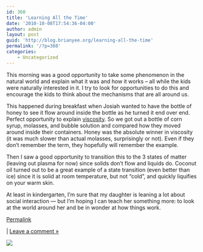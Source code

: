 ```yaml
---
id: 360
title: 'Learning All the Time'
date: '2010-10-08T17:54:36-04:00'
author: admin
layout: post
guid: 'http://blog.brianyee.org/learning-all-the-time'
permalink: '/?p=360'
categories:
    - Uncategorized
---
```


 This morning was a good opportunity to take some phenomenon in the natural world and explain what it was and how it works – all while the kids were naturally interested in it. I try to look for opportunities to do this and encourage the kids to think about the mechanisms that are all around us.

This happened during breakfast when Josiah wanted to have the bottle of honey to see it flow around inside the bottle as he turned it end over end. Perfect opportunity to explain [viscosity](http://en.wikipedia.org/wiki/Viscosity). So we got out a bottle of corn syrup, molasses, and bubble solution and compared how they moved around inside their containers. Honey was the absolute winner in viscosity (it was much slower than actual molasses, surprisingly or not). Even if they don’t remember the term, they hopefully will remember the example.

Then I saw a good opportunity to transition this to the 3 states of matter (leaving out plasma for now) since solids don’t flow and liquids do. Coconut oil turned out to be a great example of a state transition (even better than ice) since it is solid at room temperature, but not “cold”, and quickly liquifies on your warm skin.

At least in kindergarten, I’m sure that my daughter is leaning a lot about social interaction — but I’m hoping I can teach her something more: to look at the world around her and be in wonder at how things work.

[Permalink](http://blog.brianyee.org/learning-all-the-time)

 | [Leave a comment »](http://blog.brianyee.org/learning-all-the-time#comment)

![](http://feeds.feedburner.com/~r/brianyee/LmTz/~4/HglyRa16_Gc)